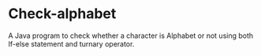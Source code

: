 # Check-alphabet
A Java program to check whether a character is Alphabet or not using both If-else statement and turnary operator.
